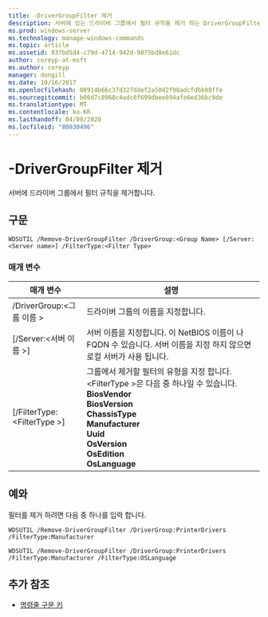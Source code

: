 ```yaml
---
title: -DriverGroupFilter 제거
description: 서버에 있는 드라이버 그룹에서 필터 규칙을 제거 하는 DriverGroupFilter에 대 한 Windows 명령 항목입니다.
ms.prod: windows-server
ms.technology: manage-windows-commands
ms.topic: article
ms.assetid: 837bd5d4-c79d-4714-942d-9875bd8e61dc
author: coreyp-at-msft
ms.author: coreyp
manager: dongill
ms.date: 10/16/2017
ms.openlocfilehash: 08914b66c37d327ddef2a50d2f98adcfdbb88ffe
ms.sourcegitcommit: b00d7c8968c4adc8f699dbee694afe6ed36bc9de
ms.translationtype: MT
ms.contentlocale: ko-KR
ms.lasthandoff: 04/08/2020
ms.locfileid: "80830496"
---
```

# <a name="remove-drivergroupfilter"></a>-DriverGroupFilter 제거



서버에 드라이버 그룹에서 필터 규칙을 제거합니다.

## <a name="syntax"></a>구문

```
WDSUTIL /Remove-DriverGroupFilter /DriverGroup:<Group Name> [/Server:<Server name>] /FilterType:<Filter Type>
```

### <a name="parameters"></a>매개 변수

|매개 변수|설명|
|---------|-----------|
|/DriverGroup:\<그룹 이름 >|드라이버 그룹의 이름을 지정합니다.|
|[/Server:\<서버 이름 >]|서버 이름을 지정합니다. 이 NetBIOS 이름이 나 FQDN 수 있습니다. 서버 이름을 지정 하지 않으면 로컬 서버가 사용 됩니다.|
|[/FilterType:\<FilterType >]|그룹에서 제거할 필터의 유형을 지정 합니다. \<FilterType >은 다음 중 하나일 수 있습니다.</br>**BiosVendor**</br>**BiosVersion**</br>**ChassisType**</br>**Manufacturer**</br>**Uuid**</br>**OsVersion**</br>**OsEdition**</br>**OsLanguage**|

## <a name="examples"></a><a name=BKMK_examples></a>예와

필터를 제거 하려면 다음 중 하나를 입력 합니다.
```
WDSUTIL /Remove-DriverGroupFilter /DriverGroup:PrinterDrivers /FilterType:Manufacturer
```
```
WDSUTIL /Remove-DriverGroupFilter /DriverGroup:PrinterDrivers /FilterType:Manufacturer /FilterType:OSLanguage
```

## <a name="additional-references"></a>추가 참조

- [명령줄 구문 키](command-line-syntax-key.md)